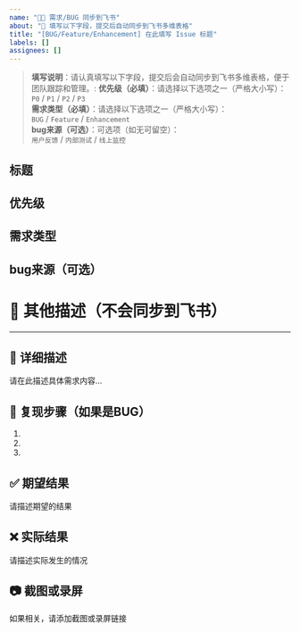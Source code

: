 ```yaml
---
name: "🐛✨ 需求/BUG 同步到飞书"
about: "📝 填写以下字段，提交后自动同步到飞书多维表格"
title: "[BUG/Feature/Enhancement] 在此填写 Issue 标题"
labels: []
assignees: []
---
```

> **填写说明**：请认真填写以下字段，提交后会自动同步到飞书多维表格，便于团队跟踪和管理。:
> **优先级（必填）**：请选择以下选项之一（严格大小写）：  
> `P0` / `P1` / `P2` / `P3`  
> **需求类型（必填）**：请选择以下选项之一（严格大小写）：  
> `BUG` / `Feature` / `Enhancement`  
> **bug来源（可选）**：可选项（如无可留空）：  
> `用户反馈` / `内部测试` / `线上监控`

## 标题



## 优先级  



## 需求类型  



## bug来源（可选）  



# 📖 其他描述（不会同步到飞书）
---
## 📝 详细描述
请在此描述具体需求内容...


## 🔄 复现步骤（如果是BUG）
1. 
2. 
3. 

## ✅ 期望结果
请描述期望的结果

## ❌ 实际结果
请描述实际发生的情况

## 📷 截图或录屏
如果相关，请添加截图或录屏链接
